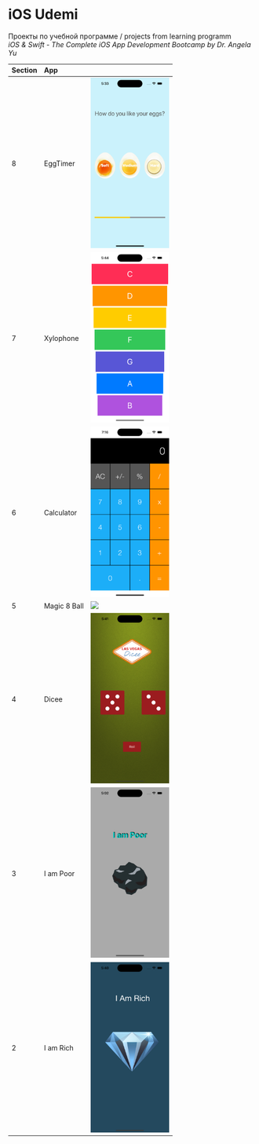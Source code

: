 # iOS Udemi

Проекты по учебной программе / projects from learning programm   
_iOS & Swift - The Complete iOS App Development Bootcamp by Dr. Angela Yu_

| Section | App         |                                     | 
|:--------|:------------|:------------------------------------|
|    8    | EggTimer    | <img src="images/8.png" width="160">| 
|    7    | Xylophone   | <img src="images/7.png" width="160">| 
|    6    | Calculator  | <img src="images/6.png" width="160">| 
|    5    | Magic 8 Ball| <img src="images/5.png" width="160">| 
|    4    | Dicee       | <img src="images/4.png" width="160">| 
|    3    | I am Poor   | <img src="images/3.png" width="160">| 
|    2    | I am Rich   | <img src="images/2.png" width="160">|
